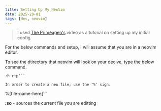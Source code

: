 ```yaml
---
title: Setting Up My NeoVim
date: 2025-20-01
tags: [dev, neovim]
---
```


> I used [The Primeagen's](https://www.youtube.com/@ThePrimeagen(ThePrimeagen)) video as a tutorial on setting up my initial config.

For the below commands and setup, I will assume that you are in a neovim editor.


To see the dtirectory that neovim will look on your decive, type the below command.
```
:h rtp```

In order to create a new file, use the '%' sign.
```
%[file-name-here]```


**:so** - sources the current file you are editting
